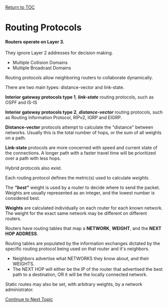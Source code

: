 <a href="https://github.com/CyberTrainingUSAF/08-Network-Programming/blob/master/00-Table-of-Contents.md" rel="Return to TOC"> Return to TOC </a>

# Routing Protocols

#### Routers operate on Layer 3.

They ignore Layer 2 addresses for decision making.

* Multiple Collision Domains
* Multiple Broadcast Domains

Routing protocols allow neighboring routers to collaborate dynamically.

There are two main types: distance-vector and link-state. 

**Interior gateway protocols type 1**, _**link-state**_ routing protocols, such as OSPF and IS-IS

**Interior gateway protocols type 2**, _**distance-vector**_ routing protocols, such as Routing Information Protocol, RIPv2, IGRP and EIGRP.

**Distance-vector** protocols attempt to calculate the "distance" between networks. Usually this is the total number of hops, or the sum of all weights on a path.

**Link-state** protocols are more concerned with speed and current state of the connections. A longer path with a faster travel time will be prioritized over a path with less hops.

Hybrid protocols also exist.

Each routing protocol defines the metric\(s\) used to calculate _weights_.

The _**“best”**_ weight is used by a router to decide where to send the packet. Weights are usually represented as an integer, and the lowest number is considered best.

**Weights** are calculated individually on each router for each known network. The weight for the exact same network may be different on different routers.

Routers have routing tables that map a **NETWORK**, **WEIGHT**, and the **NEXT HOP ADDRESS**.

Routing tables are populated by the information exchanges dictated by the specific routing protocol being used on that router and it's neighbors.

* Neighbors advertise what NETWORKS they know about, and their WEIGHTS.
* The NEXT HOP will either be the IP of the router that advertised the best path to a destination, OR it will be the locally connected network.

Static routes may also be set, with arbitrary weights, by a network administrator.  

<a href="https://github.com/CyberTrainingUSAF/08-Network-Programming/blob/master/05-osi-layer-3/routing.md" > Continue to Next Topic </a>
